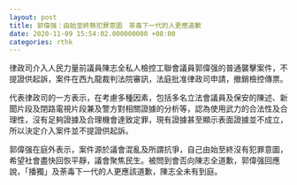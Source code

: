 ```yaml
---
layout: post
title: 郭偉强：由始至終無犯罪意圖　荼毒下一代的人更應道歉
date: 2020-11-09 15:54:02.000000000 +08:00
categories: rthk
---
```


律政司介入人民力量前議員陳志全私人檢控工聯會議員郭偉强的普通襲擊案件，不提證供起訴，案件在西九龍裁判法院審訊，法庭批准律政司申請，撤銷檢控傳票。

代表律政司的一方表示，在考慮多種因素，包括多名立法會議員及保安的陳述、新聞片段及閉路電視片段兼及警方對相關證據的分析等，認為使用武力的合法性及合理性，沒有足夠證據及合理機會達致定罪，現有證據甚至顯示表面證據並不成立，所以決定介入案件並不提證供起訴。

郭偉强在庭外表示，案件源於議會混亂及所謂抗爭，自己由始至終沒有犯罪意圖，希望社會盡快回恢平靜，議會聚焦民生。被問到會否向陳志全道歉，郭偉强回應說，「播獨」及荼毒下一代的人更應該道歉，陳志全未有到庭。
